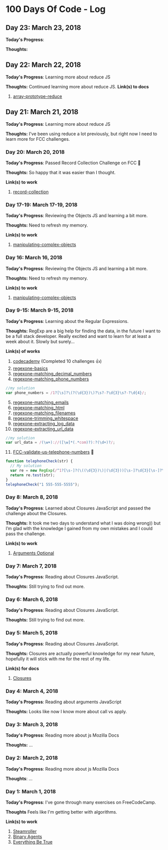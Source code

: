 # 100 Days Of Code - Log



## Day 23: March 23, 2018

**Today's Progress**: 

**Thoughts:** 



## Day 22: March 22, 2018

**Today's Progress**: Learning more about reduce JS

**Thoughts:** Continued learning more about reduce JS.
**Link(s) to docs**
1. [array-prototype-reduce](https://forum.freecodecamp.org/t/using-array-prototype-reduce-to-reduce-conceptual-boilerplate-for-problems-on-arrays/14687)


## Day 21: March 21, 2018

**Today's Progress**: Learning more about reduce JS

**Thoughts:** I've been using reduce a lot previously, but right now I need to learn more for FCC challenges.


### Day 20: March 20, 2018

**Today's Progress**: Passed Record Collection Challenge on FCC 🙌

**Thoughts:** So happy that it was easier than I thought.

**Link(s) to work**
1. [record-collection](https://www.freecodecamp.org/challenges/record-collection)

### Day 17-19: March 17-19, 2018

**Today's Progress**: Reviewing the Objects JS and learning a bit more.

**Thoughts:** Need to refresh my memory.

**Link(s) to work**
1. [manipulating-complex-objects](https://www.freecodecamp.org/challenges/manipulating-complex-objects)


### Day 16: March 16, 2018

**Today's Progress**: Reviewing the Objects JS and learning a bit more.

**Thoughts:** Need to refresh my memory.

**Link(s) to work**
1. [manipulating-complex-objects](https://www.freecodecamp.org/challenges/manipulating-complex-objects)


### Day 9-15: March 9-15, 2018

**Today's Progress**: Learning about the Regular Expressions.

**Thoughts:** RegExp are a big help for finding the data, in the future I want to be a full stack developer. Really excited and want to learn for at least a week about it. Slowly but surely...

**Link(s) of works**
1. [codecademy](https://www.codecademy.com/courses/javascript-intermediate-en-NJ7Lr/0/1) (Completed 10 challenges :+1:)
2. [regexone-basics](https://regexone.com/lesson/introduction_abcs)
3. [regexone-matching_decimal_numbers](https://regexone.com/problem/matching_decimal_numbers)
4. [regexone-matching_phone_numbers](https://regexone.com/problem/matching_phone_numbers?) 
```javascript
//my solution
var phone_numbers = /1?[\s]?\(?(\d{3})\)?\s?-?\d{3}\s?-?\d{4}/;
```
5. [regexone-matching_emails](https://regexone.com/problem/matching_emails?)
6. [regexone-matching_html](https://regexone.com/problem/matching_html)
7. [regexone-matching_filenames](https://regexone.com/problem/matching_filenames)
8. [regexone-trimming_whitespace](https://regexone.com/problem/trimming_whitespace)
9. [regexone-extracting_log_data](https://regexone.com/problem/extracting_log_data)
10. [regexone-extracting_url_data](https://regexone.com/problem/extracting_url_data)
```javascript
//my solution
var url_data = /(\w+)://([\w]*(.*com)?):?(\d+)?/;
```
11. [FCC-validate-us-telephone-numbers](https://www.freecodecamp.org/challenges/validate-us-telephone-numbers) 🙌 
```javascript
function telephoneCheck(str) {
  // My solution 
  var re = new RegExp(/^1?[\s-]?(\((\d{3})\)|(\d{3}))[\s-]?\d{3}[\s-]?\d{4}$/,'g');
  return re.test(str);
}
telephoneCheck("1 555-555-5555");
```


### Day 8: March 8, 2018

**Today's Progress**: Learned about Closures JavaScript and passed the challenge about the Closures.

**Thoughts:** It took me two days to understand what I was doing wrong)) but I’m glad with the knowledge I gained from my own mistakes and I could pass the challenge.

**Link(s) to work**
1. [Arguments Optional](https://www.freecodecamp.org/challenges/arguments-optional)


### Day 7: March 7, 2018

**Today's Progress**: Reading about Closures JavaScript.

**Thoughts:** Still trying to find out more.



### Day 6: March 6, 2018

**Today's Progress**: Reading about Closures JavaScript.

**Thoughts:** Still trying to find out more.



### Day 5: March 5, 2018

**Today's Progress**: Reading about Closures JavaScript.

**Thoughts:** Closures are actually powerful knowledge for my near future, hopefully it will stick with me for the rest of my life.

**Link(s) for docs**
1. [Closures](https://developer.mozilla.org/en-US/docs/Web/JavaScript/Closures)


### Day 4: March 4, 2018

**Today's Progress**: Reading about arguments JavaScript 

**Thoughts:** Looks like now I know more about call vs apply.


### Day 3: March 3, 2018

**Today's Progress**: Reading more about js Mozilla Docs

**Thoughts:** ...


### Day 2: March 2, 2018

**Today's Progress**: Reading more about js Mozilla Docs

**Thoughts**: ...


### Day 1: March 1, 2018

**Today's Progress**: I've gone through many exercises on FreeCodeCamp.

**Thoughts** Feels like I'm getting better with algorithms.

**Link(s) to work**
1. [Steamroller](https://www.freecodecamp.org/challenges/steamroller)
2. [Binary Agents](https://www.freecodecamp.org/challenges/binary-agents)
3. [Everything Be True](https://www.freecodecamp.org/challenges/everything-be-true)
